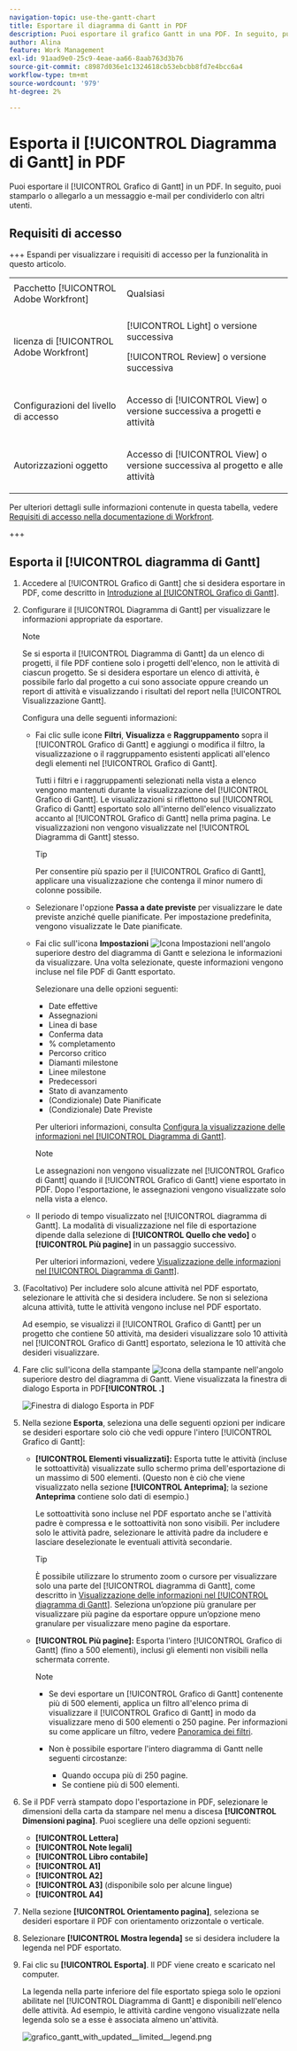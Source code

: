 ```yaml
---
navigation-topic: use-the-gantt-chart
title: Esportare il diagramma di Gantt in PDF
description: Puoi esportare il grafico Gantt in una PDF. In seguito, puoi stamparlo o allegarlo a un messaggio e-mail per condividerlo con altri utenti.
author: Alina
feature: Work Management
exl-id: 91aad9e0-25c9-4eae-aa66-8aab763d3b76
source-git-commit: c8987d036e1c1324618cb53ebcbb8fd7e4bcc6a4
workflow-type: tm+mt
source-wordcount: '979'
ht-degree: 2%

---
```


# Esporta il [!UICONTROL Diagramma di Gantt] in PDF

<!--Audited: 08/2025-->

Puoi esportare il [!UICONTROL Grafico di Gantt] in un PDF. In seguito, puoi stamparlo o allegarlo a un messaggio e-mail per condividerlo con altri utenti.

## Requisiti di accesso

+++ Espandi per visualizzare i requisiti di accesso per la funzionalità in questo articolo. 

<table style="table-layout:auto"> 
 <col> 
 <col> 
 <tbody> 
  <tr> 
   <td role="rowheader">Pacchetto [!UICONTROL Adobe Workfront]</td> 
   <td> <p>Qualsiasi</p> </td> 
  </tr> 
  <tr> 
   <td role="rowheader">licenza di [!UICONTROL Adobe Workfront]</td> 
   <td> <p>[!UICONTROL Light] o versione successiva</p>
   <p>[!UICONTROL Review] o versione successiva</p> </td> 
  </tr> 
  <tr> 
   <td role="rowheader">Configurazioni del livello di accesso</td> 
   <td> <p>Accesso di [!UICONTROL View] o versione successiva a progetti e attività</p> </td> 
  </tr> 
  <tr> 
   <td role="rowheader">Autorizzazioni oggetto</td> 
   <td> <p>Accesso di [!UICONTROL View] o versione successiva al progetto e alle attività</p> </td> 
  </tr> 
 </tbody> 
</table>

Per ulteriori dettagli sulle informazioni contenute in questa tabella, vedere [Requisiti di accesso nella documentazione di Workfront](/help/quicksilver/administration-and-setup/add-users/access-levels-and-object-permissions/access-level-requirements-in-documentation.md).

+++

<!--Old:

<table style="table-layout:auto"> 
 <col> 
 <col> 
 <tbody> 
  <tr> 
   <td role="rowheader">[!UICONTROL Adobe Workfront] plan</td> 
   <td> <p>Any </p> </td> 
  </tr> 
  <tr> 
   <td role="rowheader">[!UICONTROL Adobe Workfront] license</td> 
   <td> <p>New:[!UICONTROL Light] or higher</p>
   <p>Current:[!UICONTROL Review] or higher</p> </td> 
  </tr> 
  <tr> 
   <td role="rowheader">Access level configurations</td> 
   <td> <p>[!UICONTROL View] or higher access to Projects and Tasks</p> </td> 
  </tr> 
  <tr> 
   <td role="rowheader">Object permissions</td> 
   <td> <p>[!UICONTROL View] or higher access to the project</p> </td> 
  </tr> 
 </tbody> 
</table>

-->

## Esporta il [!UICONTROL diagramma di Gantt]

1. Accedere al [!UICONTROL Grafico di Gantt] che si desidera esportare in PDF, come descritto in [Introduzione al [!UICONTROL Grafico di Gantt]](../../../manage-work/gantt-chart/use-the-gantt-chart/get-started-with-gantt.md).
1. Configurare il [!UICONTROL Diagramma di Gantt] per visualizzare le informazioni appropriate da esportare.

   >[!NOTE]
   >
   >Se si esporta il [!UICONTROL Diagramma di Gantt] da un elenco di progetti, il file PDF contiene solo i progetti dell&#39;elenco, non le attività di ciascun progetto. Se si desidera esportare un elenco di attività, è possibile farlo dal progetto a cui sono associate oppure creando un report di attività e visualizzando i risultati del report nella [!UICONTROL Visualizzazione Gantt].

   Configura una delle seguenti informazioni:

   * Fai clic sulle icone **Filtri**, **Visualizza** e **Raggruppamento** sopra il [!UICONTROL Grafico di Gantt] e aggiungi o modifica il filtro, la visualizzazione o il raggruppamento esistenti applicati all&#39;elenco degli elementi nel [!UICONTROL Grafico di Gantt].

     Tutti i filtri e i raggruppamenti selezionati nella vista a elenco vengono mantenuti durante la visualizzazione del [!UICONTROL Grafico di Gantt]. Le visualizzazioni si riflettono sul [!UICONTROL Grafico di Gantt] esportato solo all&#39;interno dell&#39;elenco visualizzato accanto al [!UICONTROL Grafico di Gantt] nella prima pagina. Le visualizzazioni non vengono visualizzate nel [!UICONTROL Diagramma di Gantt] stesso.

     >[!TIP]
     >
     >Per consentire più spazio per il [!UICONTROL Grafico di Gantt], applicare una visualizzazione che contenga il minor numero di colonne possibile.

   * Selezionare l&#39;opzione **Passa a date previste** per visualizzare le date previste anziché quelle pianificate. Per impostazione predefinita, vengono visualizzate le Date pianificate.

   * Fai clic sull&#39;icona **Impostazioni** ![Icona Impostazioni](assets/settings-icon.png) nell&#39;angolo superiore destro del diagramma di Gantt e seleziona le informazioni da visualizzare. Una volta selezionate, queste informazioni vengono incluse nel file PDF di Gantt esportato.

     Selezionare una delle opzioni seguenti:

      * Date effettive
      * Assegnazioni
      * Linea di base
      * Conferma data
      * % completamento
      * Percorso critico
      * Diamanti milestone
      * Linee milestone
      * Predecessori
      * Stato di avanzamento
      * (Condizionale) Date Pianificate
      * (Condizionale) Date Previste

     Per ulteriori informazioni, consulta   [Configura la visualizzazione delle informazioni nel [!UICONTROL Diagramma di Gantt]](../../../manage-work/gantt-chart/use-the-gantt-chart/configure-info-on-gantt-chart.md).

     >[!NOTE]
     >
     > Le assegnazioni non vengono visualizzate nel [!UICONTROL Grafico di Gantt] quando il [!UICONTROL Grafico di Gantt] viene esportato in PDF. Dopo l&#39;esportazione, le assegnazioni vengono visualizzate solo nella vista a elenco.

   * Il periodo di tempo visualizzato nel [!UICONTROL diagramma di Gantt]. La modalità di visualizzazione nel file di esportazione dipende dalla selezione di **[!UICONTROL Quello che vedo]** o **[!UICONTROL Più pagine]** in un passaggio successivo.

     Per ulteriori informazioni, vedere [Visualizzazione delle informazioni nel [!UICONTROL Diagramma di Gantt]](../../../manage-work/gantt-chart/use-the-gantt-chart/view-info-in-gantt.md).



1. (Facoltativo) Per includere solo alcune attività nel PDF esportato, selezionare le attività che si desidera includere. Se non si seleziona alcuna attività, tutte le attività vengono incluse nel PDF esportato.

   Ad esempio, se visualizzi il [!UICONTROL Grafico di Gantt] per un progetto che contiene 50 attività, ma desideri visualizzare solo 10 attività nel [!UICONTROL Grafico di Gantt] esportato, seleziona le 10 attività che desideri visualizzare.

1. Fare clic sull&#39;icona della stampante ![Icona della stampante](assets/printer-icon.png) nell&#39;angolo superiore destro del diagramma di Gantt.
Viene visualizzata la finestra di dialogo Esporta in PDF&#x200B;**[!UICONTROL .]**

   ![Finestra di dialogo Esporta in PDF](assets/exported-gantt-ui-350x225.png)

1. Nella sezione **Esporta**, seleziona una delle seguenti opzioni per indicare se desideri esportare solo ciò che vedi oppure l&#39;intero [!UICONTROL Grafico di Gantt]:

   * **[!UICONTROL Elementi visualizzati]:** Esporta tutte le attività (incluse le sottoattività) visualizzate sullo schermo prima dell&#39;esportazione di un massimo di 500 elementi. (Questo non è ciò che viene visualizzato nella sezione **[!UICONTROL Anteprima]**; la sezione **Anteprima** contiene solo dati di esempio.)

     Le sottoattività sono incluse nel PDF esportato anche se l&#39;attività padre è compressa e le sottoattività non sono visibili. Per includere solo le attività padre, selezionare le attività padre da includere e lasciare deselezionate le eventuali attività secondarie.

     >[!TIP]
     >
     >È possibile utilizzare lo strumento zoom o cursore per visualizzare solo una parte del [!UICONTROL diagramma di Gantt], come descritto in [Visualizzazione delle informazioni nel [!UICONTROL diagramma di Gantt]](../../../manage-work/gantt-chart/use-the-gantt-chart/view-info-in-gantt.md). Seleziona un’opzione più granulare per visualizzare più pagine da esportare oppure un’opzione meno granulare per visualizzare meno pagine da esportare.


   * **[!UICONTROL Più pagine]:** Esporta l&#39;intero [!UICONTROL Grafico di Gantt] (fino a 500 elementi), inclusi gli elementi non visibili nella schermata corrente.

     >[!NOTE]
     >
     >* Se devi esportare un [!UICONTROL Grafico di Gantt] contenente più di 500 elementi, applica un filtro all&#39;elenco prima di visualizzare il [!UICONTROL Grafico di Gantt] in modo da visualizzare meno di 500 elementi o 250 pagine. Per informazioni su come applicare un filtro, vedere [Panoramica dei filtri](../../../reports-and-dashboards/reports/reporting-elements/filters-overview.md).
     >
     >
     >* Non è possibile esportare l&#39;intero diagramma di Gantt nelle seguenti circostanze:
     >   
     >   * Quando occupa più di 250 pagine.
     >   * Se contiene più di 500 elementi.


1. Se il PDF verrà stampato dopo l&#39;esportazione in PDF, selezionare le dimensioni della carta da stampare nel menu a discesa **[!UICONTROL Dimensioni pagina]**.
Puoi scegliere una delle opzioni seguenti:

   * **[!UICONTROL Lettera]**
   * **[!UICONTROL Note legali]**
   * **[!UICONTROL Libro contabile]**
   * **[!UICONTROL A1]**
   * **[!UICONTROL A2]**
   * **[!UICONTROL A3]** (disponibile solo per alcune lingue)
   * **[!UICONTROL A4]**
1. Nella sezione **[!UICONTROL Orientamento pagina]**, seleziona se desideri esportare il PDF con orientamento orizzontale o verticale.
1. Selezionare **[!UICONTROL Mostra legenda]** se si desidera includere la legenda nel PDF esportato.
1. Fai clic su **[!UICONTROL Esporta]**. Il PDF viene creato e scaricato nel computer.

   La legenda nella parte inferiore del file esportato spiega solo le opzioni abilitate nel [!UICONTROL Diagramma di Gantt] e disponibili nell&#39;elenco delle attività. Ad esempio, le attività cardine vengono visualizzate nella legenda solo se a esse è associata almeno un&#39;attività.

   ![grafico_gantt_with_updated__limited__legend.png](assets/gantt-chart-with-updated--limited--legend-350x271.png)
